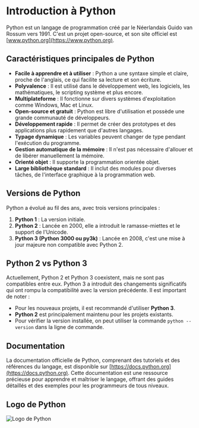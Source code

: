 # Introduction à Python

Python est un langage de programmation créé par le Néerlandais Guido van Rossum vers 1991. C'est un projet open-source, et son site officiel est [www.python.org](https://www.python.org).

## Caractéristiques principales de Python

- **Facile à apprendre et à utiliser** : Python a une syntaxe simple et claire, proche de l'anglais, ce qui facilite sa lecture et son écriture.
- **Polyvalence** : Il est utilisé dans le développement web, les logiciels, les mathématiques, le scripting système et plus encore.
- **Multiplateforme** : Il fonctionne sur divers systèmes d'exploitation comme Windows, Mac et Linux.
- **Open-source et gratuit** : Python est libre d'utilisation et possède une grande communauté de développeurs.
- **Développement rapide** : Il permet de créer des prototypes et des applications plus rapidement que d'autres langages.
- **Typage dynamique** : Les variables peuvent changer de type pendant l'exécution du programme.
- **Gestion automatique de la mémoire** : Il n'est pas nécessaire d'allouer et de libérer manuellement la mémoire.
- **Orienté objet** : Il supporte la programmation orientée objet.
- **Large bibliothèque standard** : Il inclut des modules pour diverses tâches, de l'interface graphique à la programmation web.

## Versions de Python

Python a évolué au fil des ans, avec trois versions principales :

1. **Python 1** : La version initiale.
2. **Python 2** : Lancée en 2000, elle a introduit le ramasse-miettes et le support de l'Unicode.
3. **Python 3 (Python 3000 ou py3k)** : Lancée en 2008, c'est une mise à jour majeure non compatible avec Python 2.

## Python 2 vs Python 3

Actuellement, Python 2 et Python 3 coexistent, mais ne sont pas compatibles entre eux. Python 3 a introduit des changements significatifs qui ont rompu la compatibilité avec la version précédente. Il est important de noter :

- Pour les nouveaux projets, il est recommandé d'utiliser **Python 3**.
- **Python 2** est principalement maintenu pour les projets existants.
- Pour vérifier la version installée, on peut utiliser la commande `python --version` dans la ligne de commande.

## Documentation

La documentation officielle de Python, comprenant des tutoriels et des références du langage, est disponible sur [https://docs.python.org](https://docs.python.org). Cette documentation est une ressource précieuse pour apprendre et maîtriser le langage, offrant des guides détaillés et des exemples pour les programmeurs de tous niveaux.

## Logo de Python

![Logo de Python](https://www.python.org/static/community_logos/python-logo-v3-TM-flat.png)

